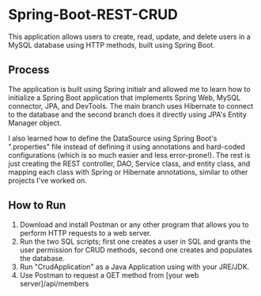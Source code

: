 # Spring-Boot-REST-CRUD
This application allows users to create, read, update, and delete users in a MySQL database using HTTP methods, built using Spring Boot.

## Process
The application is built using Spring initialr and allowed me to learn how to initialize a Spring Boot application that implements Spring Web, MySQL connector, JPA, and DevTools. The main branch uses Hibernate to connect to the database and the second branch does it directly using JPA's Entity Manager object.

I also learned how to define the DataSource using Spring Boot's ".properties" file instead of defining it using annotations and hard-coded configurations (which is so much easier and less error-prone!). The rest is just creating the REST controller, DAO, Service class, and entity class, and mapping each class with Spring or Hibernate annotations, similar to other projects I've worked on.


## How to Run
1. Download and install Postman or any other program that allows you to perform HTTP requests to a web server.
2. Run the two SQL scripts; first one creates a user in SQL and grants the user permission for CRUD methods, second one creates and populates the database.
3. Run "CrudApplication" as a Java Application using with your JRE/JDK.
4. Use Postman to request a GET method from [your web server]/api/members
